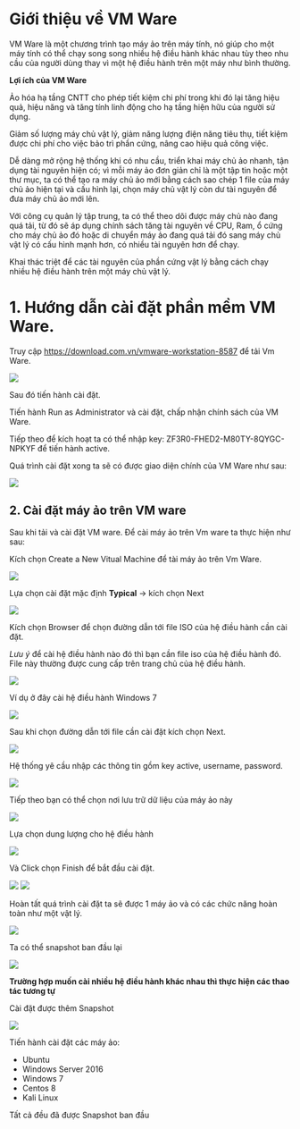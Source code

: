 # Giới thiệu về VM Ware

VM Ware là một chương trình tạo máy ảo trên máy tính, nó giúp cho một máy tính có thể chạy song song nhiều hệ điều hành khác nhau tùy theo nhu cầu của người dùng thay vì một hệ điều hành trên một máy như bình thường.

**Lợi ích của VM Ware**

Ảo hóa hạ tầng CNTT cho phép tiết kiệm chi phí trong khi đó lại tăng hiệu quả, hiệu năng và tăng tính linh động cho hạ tầng hiện hữu của người sử dụng.

Giảm số lượng máy chủ vật lý, giảm năng lượng điện năng tiêu thụ, tiết kiệm được chi phí cho việc bảo trì phần cứng, nâng cao hiệu quả công việc.

Dễ dàng mở rộng hệ thống khi có nhu cầu, triển khai máy chủ ảo nhanh, tận dụng tài nguyên hiện có; vì mỗi máy ảo đơn giản chỉ là một tập tin hoặc một thư mục, ta có thể tạo ra máy chủ ảo mới bằng cách sao chép 1 file của máy chủ ảo hiện tại và cấu hình lại, chọn máy chủ vật lý còn dư tài nguyên để đưa máy chủ ảo mới lên.

Với công cụ quản lý tập trung, ta có thể theo dõi được máy chủ nào đang quá tải, từ đó sẽ áp dụng chính sách tăng tài nguyên về CPU, Ram, ổ cứng cho máy chủ ảo đó hoặc di chuyển máy ảo đang quá tải đó sang máy chủ vật lý có cấu hình mạnh hơn, có nhiều tài nguyên hơn để chạy.

Khai thác triệt để các tài nguyên của phần cứng vật lý bằng cách chạy nhiều hệ điều hành trên một máy chủ vật lý.

# 1. Hướng dẫn cài đặt phần mềm VM Ware.
Truy cập https://download.com.vn/vmware-workstation-8587 để tải Vm Ware. 

<img src="img/1.png">

Sau đó tiến hành cài đặt.

Tiến hành Run as Administrator và cài đặt, chấp nhận chính sách của VM Ware.

Tiếp theo để kích hoạt ta có thể nhập key: ZF3R0-FHED2-M80TY-8QYGC-NPKYF để tiến hành active.

Quá trình cài đặt xong ta sẽ có được giao diện chính của VM Ware như sau:

<img src="img/2.png">

## 2. Cài đặt máy ảo trên VM ware

Sau khi tải và cài đặt VM ware. Để cài máy ảo trên Vm ware ta thực hiện như sau:

Kích chọn Create a New Vitual Machine để tài máy ảo trên Vm Ware.

<img src="img/3.png">

Lựa chọn cài đặt mặc định **Typical** -> kích chọn Next

<img src="img/4.png">

Kích chọn Browser để chọn đường dẫn tới file ISO của hệ điều hành cần cài đặt.

*Lưu ý* để cài hệ điều hành nào đó thì bạn cần file iso của hệ điều hành đó. File này thường được cung cấp trên trang chủ của hệ điều hành.

<img src="img/5.png">

Ví dụ ở đây cài hệ điều hành Windows 7

<img src="img/6.iso">

Sau khi chọn đường dẫn tới file cần cài đặt kích chọn Next.

<img src="img/7.png">

Hệ thống yê cầu nhập các thông tin gồm key active, username, password.

<img src="img/8.png">

Tiếp theo bạn có thể chọn nơi lưu trữ dữ liệu của máy ảo này

<img src="img/9.png">

Lựa chọn dung lượng cho hệ điều hành

<img src="img/10.png">

Và Click chọn Finish để bắt đầu cài đặt.

<img src="img/11.png">

<img src="img/12.png">

Hoàn tất quá trình cài đặt ta sẽ được 1 máy ảo và có các chức năng hoàn toàn như một vật lý.

<img src="img/13.png">

Ta có thể snapshot ban đầu lại

<img src="img/14.png">

**Trường hợp muốn cài  nhiều hệ điều hành khác nhau thì thực hiện các thao tác tương tự**

Cài đặt được thêm Snapshot

<img src="img/15.png">

Tiến hành cài đặt các máy ảo:

- Ubuntu
- Windows Server 2016
- Windows 7
- Centos 8
- Kali Linux

Tất cả đều đã được Snapshot ban đầu